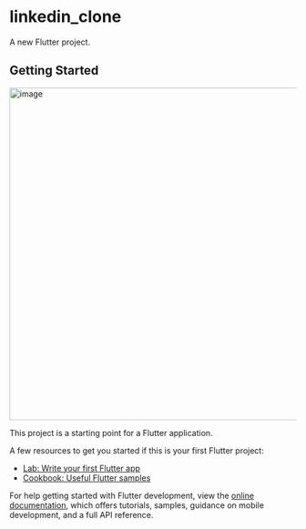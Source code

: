 # linkedin_clone

A new Flutter project.

## Getting Started

<img width="584" alt="image" src="https://github.com/azix-khan/linkedin-clone/assets/138978130/51fc5f6c-fd27-4c65-9295-34c89c72292b">

This project is a starting point for a Flutter application.

A few resources to get you started if this is your first Flutter project:

- [Lab: Write your first Flutter app](https://docs.flutter.dev/get-started/codelab)
- [Cookbook: Useful Flutter samples](https://docs.flutter.dev/cookbook)

For help getting started with Flutter development, view the
[online documentation](https://docs.flutter.dev/), which offers tutorials,
samples, guidance on mobile development, and a full API reference.
